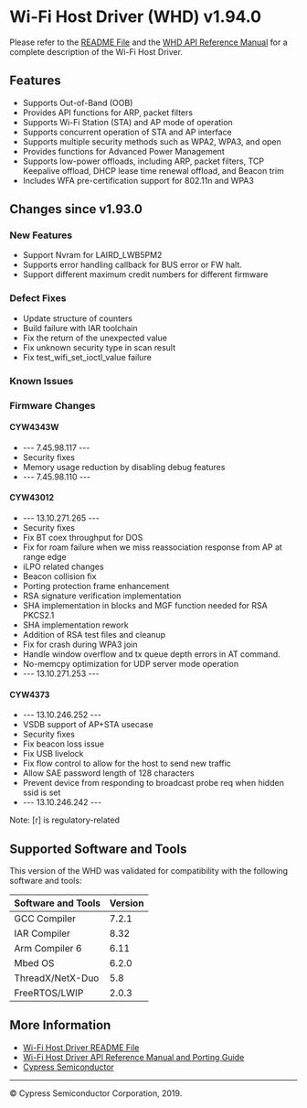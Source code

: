# Wi-Fi Host Driver (WHD)  v1.94.0
Please refer to the [README File](./README.md) and the [WHD API Reference Manual](https://cypresssemiconductorco.github.io/wifi-host-driver/html/index.html) for a complete description of the Wi-Fi Host Driver.

## Features
* Supports Out-of-Band (OOB)
* Provides API functions for ARP, packet filters
* Supports Wi-Fi Station (STA) and AP mode of operation
* Supports concurrent operation of STA and AP interface
* Supports multiple security methods such as WPA2, WPA3, and open
* Provides functions for Advanced Power Management
* Supports low-power offloads, including ARP, packet filters, TCP Keepalive offload, DHCP lease time renewal offload, and Beacon trim
* Includes WFA pre-certification support for 802.11n and WPA3

## Changes since v1.93.0
### New Features
* Support Nvram for LAIRD_LWB5PM2
* Supports error handling callback for BUS error or FW halt.
* Support different maximum credit numbers for different firmware

### Defect Fixes
* Update structure of counters
* Build failure with IAR toolchain
* Fix the return of the unexpected value
* Fix unknown security type in scan result
* Fix test_wifi_set_ioctl_value failure

### Known Issues

### Firmware Changes
#### CYW4343W
* --- 7.45.98.117 ---
* Security fixes
* Memory usage reduction by disabling debug features
* --- 7.45.98.110 ---

#### CYW43012
* --- 13.10.271.265 ---
* Security fixes
* Fix BT coex throughput for DOS
* Fix for roam failure when we miss reassociation response from AP at range edge
* iLPO related changes
* Beacon collision fix
* Porting protection frame enhancement
* RSA signature verification implementation
* SHA implementation in blocks and MGF function needed for RSA PKCS2.1
* SHA implementation rework
* Addition of RSA test files and cleanup
* Fix for crash during WPA3 join
* Handle window overflow and tx queue depth errors in AT command.
* No-memcpy optimization for UDP server mode operation
* --- 13.10.271.253 ---

#### CYW4373
* --- 13.10.246.252 ---
* VSDB support of AP+STA usecase
* Security fixes
* Fix beacon loss issue
* Fix USB livelock
* Fix flow control to allow for the host to send new traffic
* Allow SAE password length of 128 characters
* Prevent device from responding to broadcast probe req when hidden ssid is set
* --- 13.10.246.242 ---

Note: [r] is regulatory-related

## Supported Software and Tools
This version of the WHD was validated for compatibility with the following software and tools:

| Software and Tools                                      | Version      |
| :---                                                    | :----        |
| GCC Compiler                                            | 7.2.1        |
| IAR Compiler                                            | 8.32         |
| Arm Compiler 6                                          | 6.11         |
| Mbed OS                                                 | 6.2.0        |
| ThreadX/NetX-Duo                                        | 5.8          |
| FreeRTOS/LWIP                                           | 2.0.3        |


## More Information
* [Wi-Fi Host Driver README File](./README.md)
* [Wi-Fi Host Driver API Reference Manual and Porting Guide](https://cypresssemiconductorco.github.io/wifi-host-driver/html/index.html)
* [Cypress Semiconductor](http://www.cypress.com)

---
© Cypress Semiconductor Corporation, 2019.
